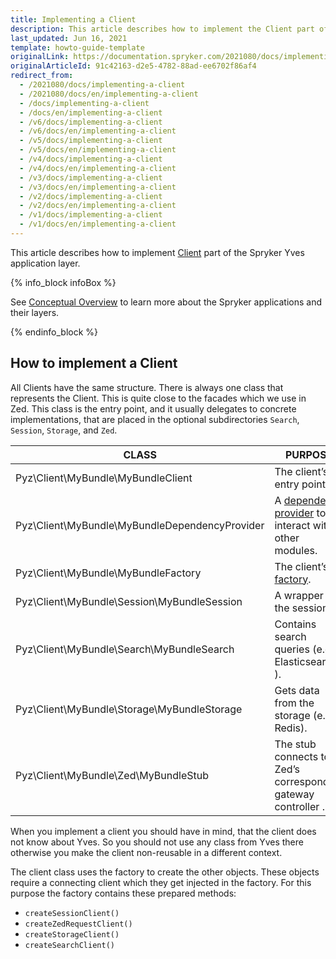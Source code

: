 ```yaml
---
title: Implementing a Client
description: This article describes how to implement the Client part of the Spryker Yves application layer.
last_updated: Jun 16, 2021
template: howto-guide-template
originalLink: https://documentation.spryker.com/2021080/docs/implementing-a-client
originalArticleId: 91c42163-d2e5-4782-88ad-ee6702f86af4
redirect_from:
  - /2021080/docs/implementing-a-client
  - /2021080/docs/en/implementing-a-client
  - /docs/implementing-a-client
  - /docs/en/implementing-a-client
  - /v6/docs/implementing-a-client
  - /v6/docs/en/implementing-a-client
  - /v5/docs/implementing-a-client
  - /v5/docs/en/implementing-a-client
  - /v4/docs/implementing-a-client
  - /v4/docs/en/implementing-a-client
  - /v3/docs/implementing-a-client
  - /v3/docs/en/implementing-a-client
  - /v2/docs/implementing-a-client
  - /v2/docs/en/implementing-a-client
  - /v1/docs/implementing-a-client
  - /v1/docs/en/implementing-a-client
---
```


This article describes how to implement [Client](/docs/scos/dev/back-end-development/client/client.html) part of the Spryker Yves application layer.

{% info_block infoBox %}

See [Conceptual Overview](/docs/scos/dev/architecture/conceptual-overview.html) to learn more about the Spryker applications and their layers.

{% endinfo_block %}

## How to implement a Client

All Clients have the same structure. There is always one class that represents the Client. This is quite close to the facades which we use in Zed. This class is the entry point, and it usually delegates to concrete implementations, that are placed in the optional subdirectories `Search`, `Session`, `Storage`, and `Zed`.

| CLASS   | PURPOSE  |
| ----------------- | ---------------- |
| Pyz\Client\MyBundle\MyBundleClient             | The client’s entry point.                                    |
| Pyz\Client\MyBundle\MyBundleDependencyProvider | A [dependency provider](/docs/scos/dev/back-end-development/data-manipulation/data-interaction/defining-the-module-dependencies-dependency-provider.html) to interact with other modules. |
| Pyz\Client\MyBundle\MyBundleFactory            | The client’s [factory](/docs/scos/dev/back-end-development/factory/factory.html). |
| Pyz\Client\MyBundle\Session\MyBundleSession    | A wrapper for the session.                                    |
| Pyz\Client\MyBundle\Search\MyBundleSearch      | Contains search queries (e.g. Elasticsearch ).                |
| Pyz\Client\MyBundle\Storage\MyBundleStorage    | Gets data from the storage (e.g. Redis).                      |
| Pyz\Client\MyBundle\Zed\MyBundleStub           | The stub connects to Zed’s corresponding gateway controller . |

When you implement a client you should have in mind, that the client does not know about Yves. So you should not use any class from Yves there otherwise you make the client non-reusable in a different context.

The client class uses the factory to create the other objects. These objects require a connecting client which they get injected in the factory. For this purpose the factory contains these prepared methods:

* `createSessionClient()`
* `createZedRequestClient()`
* `createStorageClient()`
* `createSearchClient()`
